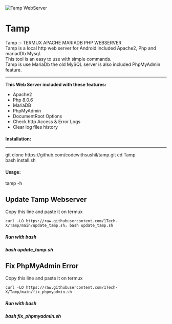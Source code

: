 <img src='20211112_055103.jpg' alt='Tamp WebServer'><br>
# Tamp
Tamp :- TERMUX APACHE MARIADB PHP WEBSERVER <br>
Tamp is a local http web server for Android included Apache2, Php and mariadDb Mysql.<br>
This tool is an easy to use with simple commands.<br>
Tamp is use MariaDb the old MySQL server is also included PhpMyAdmin feature.<br><hr>

<b> This Web Server included with these features:</b>
<ul>
  <li>Apache2</li>
  <li>Php 8.0.6</li>
  <li>MariaDB</li>
  <li>PhpMyAdmin</li>
  <li>DocumentRoot Options</li>
  <li>Check http Access & Error Logs</li>
  <li>Clear log files history</li>
 </ul>
 
 <h4>Installation:</h4><hr>
 git clone https://github.com/codewithsushil/tamp.git
 cd Tamp <br>
 bash install.sh<br>
 
 <h4>Usage:</h4>
 tamp -h 
 
 ## Update Tamp Webserver
Copy this line and paste it on termux
```
curl -LO https://raw.githubusercontent.com/1Tech-X/Tamp/main/update_tamp.sh; bash update_tamp.sh
```
<h5>Run with bash</h5>
<h5>bash update_tamp.sh</h5>

 ## Fix PhpMyAdmin Error
Copy this line and paste it on termux
```
curl -LO https://raw.githubusercontent.com/1Tech-X/Tamp/main/fix_phpmyadmin.sh
```
<h5>Run with bash</h5>
<h5>bash fix_phpmyadmin.sh</h5>
